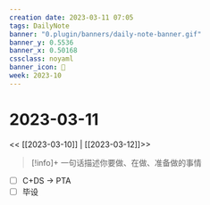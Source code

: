 ```yaml
---
creation date: 2023-03-11 07:05
tags: DailyNote
banner: "0.plugin/banners/daily-note-banner.gif"
banner_y: 0.5536
banner_x: 0.50168
cssclass: noyaml
banner_icon: 💌
week: 2023-10
---
```


# 2023-03-11

<< [[2023-03-10]] | [[2023-03-12]]>>


> [!info]+ 一句话描述你要做、在做、准备做的事情
> 


- [ ] C+DS -> PTA
- [ ] 毕设
